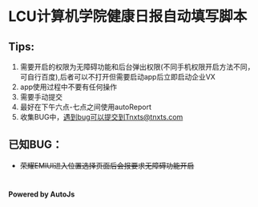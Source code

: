 # LCU计算机学院健康日报自动填写脚本

## Tips:
1. 需要开启的权限为无障碍功能和后台弹出权限(不同手机权限开启方法不同，可自行百度),后者可以不打开但需要启动app后立即启动企业VX
2. app使用过程中不要有任何操作
3. 需要手动提交
5. 最好在下午六点-七点之间使用autoReport
6. 收集BUG中，遇到bug可以提交到Tnxts@tnxts.com

## 已知BUG：
- ~~荣耀EMIUI进入位置选择页面后会报要求无障碍功能开启~~

#### 　　　　　　　　　　　　　　　　　　　　　　　　　　　　　　　　　　　　　　　　Powered by AutoJs
